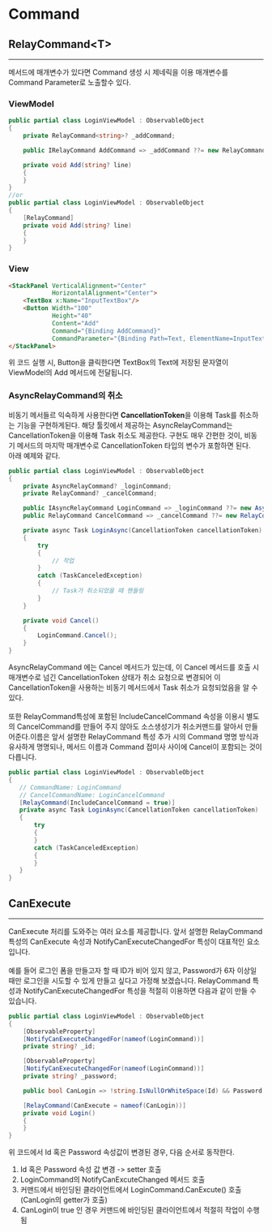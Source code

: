 # Command

## RelayCommand\<T>
---
메서드에 매개변수가 있다면 Command 생성 시 제네릭을 이용 매개변수를 Command Parameter로 노출할수 있다.
### V**iewModel**
```c#
public partial class LoginViewModel : ObservableObject
{
	private RelayCommand<string>? _addCommand;

	public IRelayCommand AddCommand => _addCommand ??= new RelayCommand<string>(Add);

	private void Add(string? line)
	{
	}
}
//or
public partial class LoginViewModel : ObservableObject
{
	[RelayCommand]
	private void Add(string? line)
	{
	}
}
```
### **View**
```html
<StackPanel VerticalAlignment="Center"
			HorizontalAlignment="Center">
	<TextBox x:Name="InputTextBox"/>
	<Button Width="100"
			Height="40"
			Content="Add"
			Command="{Binding AddCommand}"
			CommandParameter="{Binding Path=Text, ElementName=InputTextBox}"/>
</StackPanel>
```
위 코드 실행 시, Button을 클릭한다면 TextBox의 Text에 저장된 문자열이 ViewModel의 Add 메서드에 전달됩니다.
<br>

### **AsyncRelayCommand의 취소**
비동기 메서들르 익숙하게 사용한다면 **CancellationToken**을 이용해 Task를 취소하는 기능을 구현하게된다. 해당 툴킷에서 제공하는 AsyncRelayCommand는 CancellationToken을 이용해 Task 취소도 제공한다. 구현도 매우 간편한 것이, 비동기 메서드의 마지막 매개변수로 CancellationToken 타입의 변수가 포함하면 된다.  
아래 예제와 같다.
```c#
public partial class LoginViewModel : ObservableObject
{
	private AsyncRelayCommand? _loginCommand;
	private RelayCommand? _cancelCommand;

	public IAsyncRelayCommand LoginCommand => _loginCommand ??= new AsyncRelayCommand(LoginAsync);
	public RelayCommand CancelCommand => _cancelCommand ??= new RelayCommand(Cancel);

	private async Task LoginAsync(CancellationToken cancellationToken)
	{
		try
		{
			// 작업
		}
		catch (TaskCanceledException)
		{
			// Task가 취소되었을 때 핸들링
		}
	}

	private void Cancel()
	{
		LoginCommand.Cancel();
	}
}
```
AsyncRelayCommand 에는 Cancel 메서드가 있는데, 이 Cancel 메서드를 호출 시 매개변수로 넘긴 CancellationToken 상태가 취소 요청으로 변경되어 이 CancellationToken을 사용하는 비동기 메서드에서 Task 취소가 요청되었음을 알 수 있다.  
<br>
 또한 RelayCommand특성에 포함된 IncludeCancelCommand 속성을 이용시 별도의 CancelCommand를 만들어 주지 않아도 소스생성기가 취소커맨드를 알아서 만들어준다.이름은 앞서 설명한 RelayCommand 특성 추가 시의 Command 명명 방식과 유사하게 명명되나, 메서드 이름과 Command 접미사 사이에 Cancel이 포함되는 것이 다릅니다.
 ```c#
public partial class LoginViewModel : ObservableObject
{
	// CommandName: LoginCommand
	// CancelCommandName: LoginCancelCommand
	[RelayCommand(IncludeCancelCommand = true)]
	private async Task LoginAsync(CancellationToken cancellationToken)
	{
		try
		{
		}
		catch (TaskCanceledException)
		{
		}
	}
}
```

## CanExecute
---
CanExecute 처리를 도와주는 여러 요소를 제공합니다. 앞서 설명한 RelayCommand 특성의 CanExecute 속성과 NotifyCanExecuteChangedFor 특성이 대표적인 요소입니다.  
<br>
예를 들어 로그인 폼을 만들고자 할 때 ID가 비어 있지 않고, Password가 6자 이상일 때만 로그인을 시도할 수 있게 만들고 싶다고 가정해 보겠습니다. RelayCommand 특성과 NotifyCanExecuteChangedFor 특성을 적절히 이용하면 다음과 같이 만들 수 있습니다.
```c#
public partial class LoginViewModel : ObservableObject
{
	[ObservableProperty]
	[NotifyCanExecuteChangedFor(nameof(LoginCommand))]
	private string? _id;

	[ObservableProperty]
	[NotifyCanExecuteChangedFor(nameof(LoginCommand))]
	private string? _password;

	public bool CanLogin => !string.IsNullOrWhiteSpace(Id) && Password is { Length: >= 6 };

	[RelayCommand(CanExecute = nameof(CanLogin))]
	private void Login()
	{
	}
}
```

위 코드에서 Id 혹은 Password 속성값이 변경된 경우, 다음 순서로 동작한다.
1. Id 혹은 Password 속성 값 변경 -> setter 호출
2. LoginCommand의 NotifyCanExcuteChanged 메서드 호출
3. 커맨드에서 바인딩된 클라이언트에서 LoginCommand.CanExcute() 호출 (CanLogin의 getter가 호출)
4. CanLogin이 true 인 경우 커맨드에 바인딩된 클라이언트에서 적절히 작업이 수행됨
